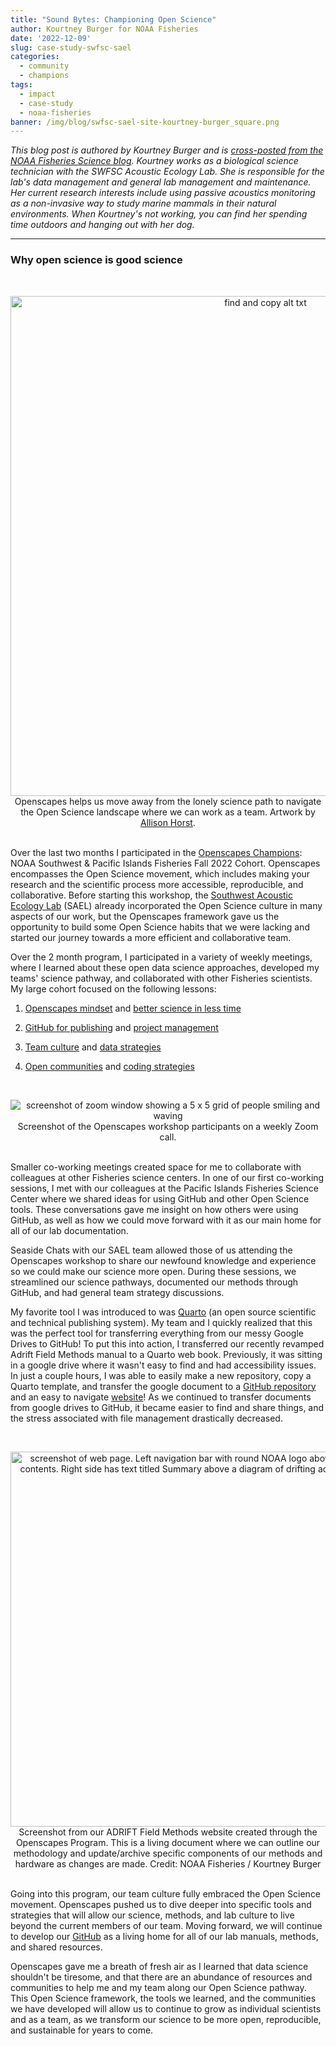 ```yaml
---
title: "Sound Bytes: Championing Open Science"
author: Kourtney Burger for NOAA Fisheries
date: '2022-12-09'
slug: case-study-swfsc-sael
categories:
  - community
  - champions
tags:
  - impact
  - case-study
  - noaa-fisheries
banner: /img/blog/swfsc-sael-site-kourtney-burger_square.png
---
```


*This blog post is authored by Kourtney Burger and is [cross-posted from the NOAA Fisheries Science blog](https://www.fisheries.noaa.gov/science-blog/sound-bytes-championing-open-science). Kourtney works as a biological science technician with the SWFSC Acoustic Ecology Lab. She is responsible for the lab's data management and general lab management and maintenance. Her current research interests include using passive acoustics monitoring as a non-invasive way to study marine mammals in their natural environments. When Kourtney's not working, you can find her spending time outdoors and hanging out with her dog.*

------------------------------------------------------------------------

### Why open science is good science

<br> <center><a><img src="/img/blog/horst_openscapes_champions.jpg" width="800px" alt="find and copy alt txt"></a><figcaption>Openscapes helps us move away from the lonely science path to navigate the Open Science landscape where we can work as a team. Artwork by [Allison Horst](https://allisonhorst.com/).</figcaption> </center> <br>

Over the last two months I participated in the [Openscapes Champions](https://www.openscapes.org/champions/): NOAA Southwest & Pacific Islands Fisheries Fall 2022 Cohort. Openscapes encompasses the Open Science movement, which includes making your research and the scientific process more accessible, reproducible, and collaborative. Before starting this workshop, the [Southwest Acoustic Ecology Lab](https://www.fisheries.noaa.gov/west-coast/science-data/southwest-acoustic-ecology-lab) (SAEL) already incorporated the Open Science culture in many aspects of our work, but the Openscapes framework gave us the opportunity to build some Open Science habits that we were lacking and started our journey towards a more efficient and collaborative team.

Over the 2 month program, I participated in a variety of weekly meetings, where I learned about these open data science approaches, developed my teams' science pathway, and collaborated with other Fisheries scientists. My large cohort focused on the following lessons:

1.  [Openscapes mindset](https://openscapes.github.io/series/mindset.html) and [better science in less time](https://openscapes.github.io/series/better-science.qmd)

2.  [GitHub for publishing](https://openscapes.github.io/series/core-lessons/github/github-pub.html) and [project management](https://openscapes.github.io/series/core-lessons/github/github-issues.html)

3.  [Team culture](https://openscapes.github.io/series/team-culture.html) and [data strategies](https://openscapes.github.io/series/data-strategies.html)

4.  [Open communities](https://openscapes.github.io/series/communities.html) and [coding strategies](https://openscapes.github.io/series/coding-strategies.html)

<br> <center><a><img src="/img/blog/swfsc-sael-zoom-cohort.png" alt="screenshot of zoom window showing a 5 x 5 grid of people smiling and waving"></a><figcaption>Screenshot of the Openscapes workshop participants on a weekly Zoom call.</figcaption> </center> <br>

Smaller co-working meetings created space for me to collaborate with colleagues at other Fisheries science centers. In one of our first co-working sessions, I met with our colleagues at the Pacific Islands Fisheries Science Center where we shared ideas for using GitHub and other Open Science tools. These conversations gave me insight on how others were using GitHub, as well as how we could move forward with it as our main home for all of our lab documentation.

Seaside Chats with our SAEL team allowed those of us attending the Openscapes workshop to share our newfound knowledge and experience so we could make our science more open. During these sessions, we streamlined our science pathways, documented our methods through GitHub, and had general team strategy discussions.

My favorite tool I was introduced to was [Quarto](https://quarto.org/) (an open source scientific and technical publishing system). My team and I quickly realized that this was the perfect tool for transferring everything from our messy Google Drives to GitHub! To put this into action, I transferred our recently revamped Adrift Field Methods manual to a Quarto web book. Previously, it was sitting in a google drive where it wasn't easy to find and had accessibility issues. In just a couple hours, I was able to easily make a new repository, copy a Quarto template, and transfer the google document to a [GitHub repository](https://github.com/SAEL-SWFSC/adrift-field-methods) and an easy to navigate [website](https://sael-swfsc.github.io/adrift-field-methods/)! As we continued to transfer documents from google drives to GitHub, it became easier to find and share things, and the stress associated with file management drastically decreased.

<br> <center><a><img src="/img/blog/swfsc-sael-site-kourtney-burger.jpg" width="600px" alt="screenshot of web page. Left navigation bar with round NOAA logo above a table of contents. Right side has text titled Summary above a diagram of drifting acoustic buoy"></a><figcaption>Screenshot from our ADRIFT Field Methods website created through the Openscapes Program. This is a living document where we can outline our methodology and update/archive specific components of our methods and hardware as changes are made. Credit: NOAA Fisheries / Kourtney Burger</figcaption> </center> <br>

Going into this program, our team culture fully embraced the Open Science movement. Openscapes pushed us to dive deeper into specific tools and strategies that will allow our science, methods, and lab culture to live beyond the current members of our team. Moving forward, we will continue to develop our [GitHub](https://github.com/SAEL-SWFSC) as a living home for all of our lab manuals, methods, and shared resources.

Openscapes gave me a breath of fresh air as I learned that data science shouldn't be tiresome, and that there are an abundance of resources and communities to help me and my team along our Open Science pathway. This Open Science framework, the tools we learned, and the communities we have developed will allow us to continue to grow as individual scientists and as a team, as we transform our science to be more open, reproducible, and sustainable for years to come.
